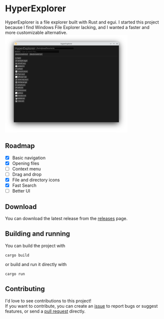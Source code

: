 <h1>HyperExplorer</h1>
HyperExplorer is a file explorer built with Rust and egui.  
I started this project because I find Windows File Explorer lacking, and I wanted a faster and more customizable alternative.
<img src="screenshots/1.png" width=400 height=317>

## Roadmap
- [x] Basic navigation
- [x] Opening files
- [ ] Context menu
- [ ] Drag and drop
- [x] File and directory icons
- [x] Fast Search
- [ ] Better UI

## Download
You can download the latest release from the [releases](https://github.com/triplean/hyperexplorer/releases) page.

## Building and running 
You can build the project with <pre>```cargo build```</pre> or build and run it directly with <pre>```cargo run```</pre>

## Contributing
I'd love to see contributions to this project!  
If you want to contribute, you can create an [issue](https://github.com/triplean/hyperexplorer/issues/new/choose) to report bugs or suggest features, or send a [pull request](https://docs.github.com/articles/about-pull-requests) directly.
